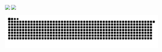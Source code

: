 <div> 
  <a href = "mailto:dev.kenzoishii@gmail.com"><img src="https://img.shields.io/badge/-Email-%23333?style=for-the-badge" target="_blank"></a>
  <a href="https://www.linkedin.com/in/kenzo-ishii/" target="_blank"><img src="https://img.shields.io/badge/-LinkedIn-%230077B5?style=for-the-badge&logo=linkedin&logoColor=white" target="_blank"></a> 
    
  ![Snake animation](https://github.com/KenzoIshii/github-contribution-grid-snake.svg/blob/main/github-user-contribution.svg)
    
</div>
